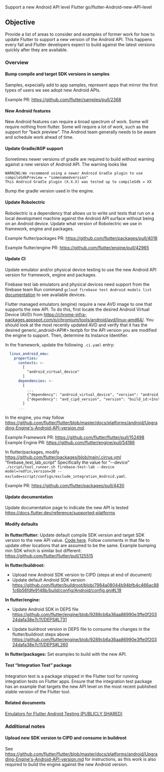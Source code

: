 Support a new Android API level Flutter
go/flutter-Android-new-API-level

## Objective
Provide a list of areas to consider and examples of former work for how to update Flutter to support a new version of the Android API. This happens every fall and Flutter developers expect to build against the latest versions quickly after they are available.

### Overview

#### Bump compile and target SDK versions in samples
Samples, expecially add to app samples, represent apps that mirror the first types of users we see adopt new Android APIs.

Example PR: https://github.com/flutter/samples/pull/2368

#### New Android features
New Android features can require a broad spectrum of work. Some will require nothing from flutter. Some will require a lot of work, such as the support for “back preview”. The Android team generally needs to be aware and schedule work ahead of time.

#### Update Gradle/AGP support
Sometimes newer versions of gradle are required to build without warning against a new version of Android API. The warning looks like
```
WARNING:We recommend using a newer Android Gradle plugin to use compileSdkPreview = "somenamedversion"
This Android Gradle plugin (X.X.X) was tested up to compileSdk = XX
```
Bump the gradle version used in the engine.

#### Update Robolectric
Robolectric is a dependency that allows us to write unit tests that run on a local development machine against the Android API surface without being on an Android device.
Update what version of Robolectric we use in framework, engine and packages.

Example flutter/packages PR: https://github.com/flutter/packages/pull/4018

Example flutter/engine PR: https://github.com/flutter/engine/pull/42965

#### Update CI

Update emulator and/or physical device testing to use the new Android API version for framework, engine and packages.

Firebase test lab emulators and physical devices need support from the firebase team
Run command `gcloud firebase test Android models list` [documentation](https://firebase.google.com/docs/test-lab/Android/available-testing-devices) to see available devices.

Flutter managed emulators (engine) require a new AVD image to one that supports the new API. To do this, first locate the desired Android Virtual Device (AVD) from https://chrome-infra-packages.appspot.com/p/chromium/tools/android/avd/linux-amd64/. You should look at the most recently updated AVD and verify that it has the desired generic_android<API#>.textpb for the API version you are modified the engine to support. Then, determine its Instance Identifier.

In the framework, update the following `.ci.yaml` entry:

```yaml
  linux_android_emu:
    properties:
      contexts: >-
        [
          "android_virtual_device"
        ]
      dependencies: >-
        [
          ...
          {"dependency": "android_virtual_device", "version": "android_<API#>_google_apis_x64.textpb"},
          {"dependency": "avd_cipd_version", "version": "build_id:<Instance ID>"},
        ]
      ...
```

In the engine, you may follow https://github.com/flutter/flutter/blob/master/docs/platforms/android/Upgrading-Engine's-Android-API-version.md.

Example Framework PR: https://github.com/flutter/flutter/pull/152498
Example Engine PR: https://github.com/flutter/engine/pull/54186

In flutter/packages, modify https://github.com/flutter/packages/blob/main/.cirrus.yml “firebase_test_lab_script”
Specifically the value for “--device” `./script/tool_runner.sh firebase-test-lab --device model=redfin,version=30 --exclude=script/configs/exclude_integration_Android.yaml`.

Example PR: https://github.com/flutter/packages/pull/4430

#### Update documentation
Update documentation page to indicate the new API is tested
https://docs.flutter.dev/reference/supported-platforms

#### Modify defaults
**In flutter/flutter:** Update default compile SDK version and target SDK version to the new API value.
[Code here](../../../packages/flutter_tools/gradle/src/main/groovy/flutter.groovy).
Follow comments in that file to update other locations that are assumed to be the same.
Example bumping min SDK which is similar but different: https://github.com/flutter/flutter/pull/125515

**In flutter/buildroot:**

- Upload new Android SDK version to CIPD (steps at end of document)
- Update default Android SDK version
https://github.com/flutter/buildroot/blob/7984a08044b94bfb4c466ac881c6b56fdfe9148b/build/config/Android/config.gni#L19

**In flutter/engine:**

- Update Android SDK in DEPS file
https://github.com/flutter/engine/blob/9289cb6a36aa86990e3ffe0f20324dafa38e7c11/DEPS#L731

- Update buildroot version in DEPS file to consume the changes in the flutter/buildroot steps above
https://github.com/flutter/engine/blob/9289cb6a36aa86990e3ffe0f20324dafa38e7c11/DEPS#L260

**In flutter/packages:** Set examples to build with the new API.

#### Test “Integration Test” package
Integration test is a package shipped in the Flutter tool for running integration tests on Flutter apps. Ensure that the integration test package has an example that targets the new API level on the most recent published stable version of the Flutter tool.

#### Related documents
[Emulators for Flutter Android Testing (PUBLICLY SHARED)](https://docs.google.com/document/d/10wYUcLcSTF4Epg2EUGoBqOkkOe4zxKHvYKjXFZAOgGs/edit?resourcekey=0-pltjPvEtVezXDADMbUwFHQ)

### Additional notes
#### Upload new SDK version to CIPD and consume in buildroot
See https://github.com/flutter/flutter/blob/master/docs/platforms/android/Upgrading-Engine's-Android-API-version.md for instructions, as this work is also required to build the engine against the new Android version.
